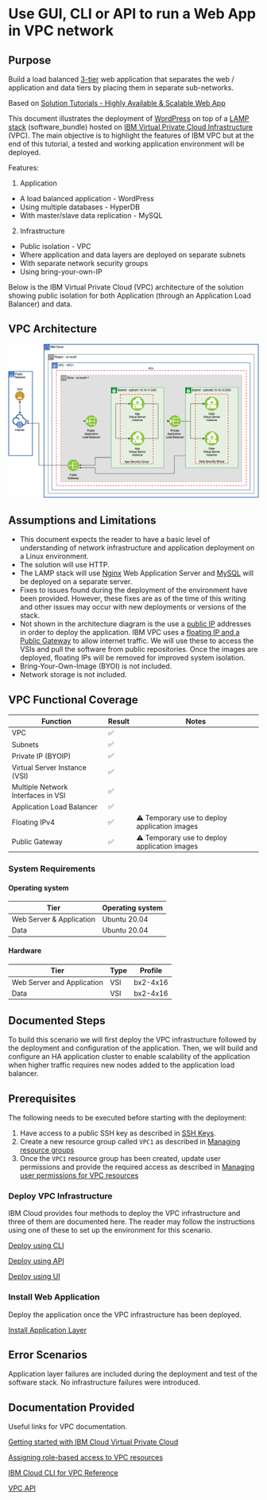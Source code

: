# Use GUI, CLI or API to run a Web App in VPC network  
## Purpose

Build a load balanced [3-tier](https://en.wikipedia.org/wiki/Multitier_architecture) web application that separates the web / application and data tiers by placing them in separate sub-networks.

Based on [Solution Tutorials - Highly Available & Scalable Web App](https://cloud.ibm.com/docs/tutorials?topic=solution-tutorials-highly-available-and-scalable-web-application#use-virtual-servers-to-build-highly-available-and-scalable-web-app)

This document illustrates the deployment of [WordPress](https://wordpress.com) on top of a [LAMP stack](https://en.wikipedia.org/wiki/LAMP) (software_bundle) hosted on [IBM Virtual Private Cloud Infrastructure](https://cloud.ibm.com/docs/vpc) (VPC). The main objective is to highlight the features of IBM VPC but at the end of this tutorial, a tested and working application environment will be deployed.

Features:
1. Application
  - A load balanced application - WordPress
  - Using multiple databases - HyperDB
  - With master/slave data replication - MySQL
2. Infrastructure
  - Public isolation - VPC
  - Where application and data layers are deployed on separate subnets
  - With separate network security groups
  - Using bring-your-own-IP

Below is the IBM Virtual Private Cloud (VPC) architecture of the solution showing public isolation for both Application (through an Application Load Balancer) and data.

## VPC Architecture

![3tier Web App](tutorial-vpc-3tier-networking.png)

## Assumptions and Limitations

- This document expects the reader to have a basic level of understanding of network infrastructure and application deployment on a Linux environment.
- The solution will use HTTP.
- The LAMP stack will use [Nginx](https://www.nginx.com/) Web Application Server and [MySQL](https://www.mysql.com/) will be deployed on a separate server.
- Fixes to issues found during the deployment of the environment have been provided. However, these fixes are as of the time of this writing and other issues may occur with new deployments or versions of the stack.
- Not shown in the architecture diagram is the use a [public IP](https://en.wikipedia.org/wiki/IP_address) addresses in order to deploy the application. IBM VPC uses a [floating IP and a Public Gateway](https://cloud.ibm.com/docs/vpc?topic=vpc-about-networking-for-vpc) to allow internet traffic. We will use these to access the VSIs and pull the software from public repositories. Once the images are deployed, floating IPs will be removed for improved system isolation.
- Bring-Your-Own-Image (BYOI) is not included.
- Network storage is not included.

## VPC Functional Coverage
| Function | Result | Notes |
| -------- | ------ | ----- |
| VPC | :white_check_mark: | |
| Subnets | :white_check_mark: | |
| Private IP (BYOIP) | :white_check_mark: | |
| Virtual Server Instance (VSI) | :white_check_mark: | |
| Multiple Network Interfaces in VSI | :white_check_mark: | |
| Application Load Balancer | :white_check_mark: | |
| Floating IPv4 | :white_check_mark: | :warning: Temporary use to deploy application images |
| Public Gateway | :white_check_mark: | :warning: Temporary use to deploy application images |

### System Requirements

#### Operating system

| Tier  | Operating system |
| ------------- | ------------- |
| Web Server & Application | Ubuntu 20.04  |
| Data  | Ubuntu 20.04  |

#### Hardware

| Tier | Type | Profile |
| ------------- | ------------- | ------- |
| Web Server and Application  |  VSI | bx2-4x16 |
| Data| VSI  | bx2-4x16 |

## Documented Steps
To build this scenario we will first deploy the VPC infrastructure followed by the deployment and configuration of the application. Then, we will build and configure an HA application cluster to enable scalability of the application when higher traffic requires new nodes added to the application load balancer.

## Prerequisites

The following needs to be executed before starting with the deployment:
1. Have access to a public SSH key as described in [SSH Keys](https://cloud.ibm.com/docs/vpc?topic=vpc-ssh-keys).
2. Create a new resource group called `VPC1` as described in [Managing resource groups](https://cloud.ibm.com/docs/resources?topic=resources-rgs#rgs)
3. Once the `VPC1` resource group has been created, update user permissions and provide the required access as described in [Managing user permissions for VPC resources](https://cloud.ibm.com/docs/vpc?topic=vpc-managing-user-permissions-for-vpc-resources)

### Deploy VPC Infrastructure

IBM Cloud provides four methods to deploy the VPC infrastructure and three of them are documented here. The reader may follow the instructions using one of these to set up the environment for this scenario.

[Deploy using CLI](CLI.md)

[Deploy using API](API.md)

[Deploy using UI](UI.md)

### Install Web Application

Deploy the application once the VPC infrastructure has been deployed.

[Install Application Layer](WebApp.md)

## Error Scenarios

Application layer failures are included during the deployment and test of the software stack. No infrastructure failures were introduced.

## Documentation Provided

Useful links for VPC documentation.

[Getting started with IBM Cloud Virtual Private Cloud](https://cloud.ibm.com/docs/vpc)

[Assigning role-based access to VPC resources](https://cloud.ibm.com/docs/resources?topic=resources-rgs#rgs)

[IBM Cloud CLI for VPC Reference](https://cloud.ibm.com/docs/vpc?topic=vpc-infrastructure-cli-plugin-vpc-reference)

[VPC API](https://cloud.ibm.com/apidocs/vpc)

